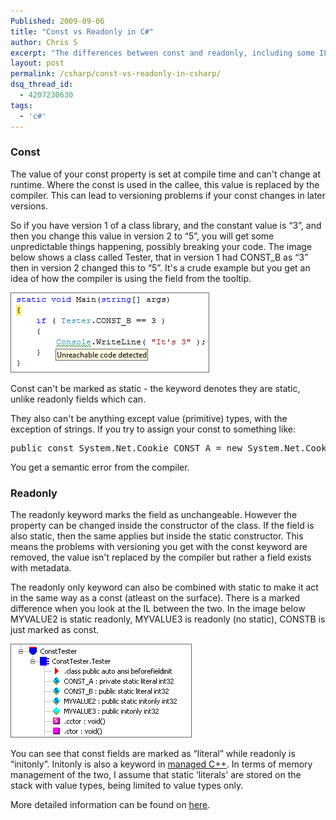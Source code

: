 ```yaml
---
Published: 2009-09-06
title: "Const vs Readonly in C#"
author: Chris S
excerpt: "The differences between const and readonly, including some ILASM."
layout: post
permalink: /csharp/const-vs-readonly-in-csharp/
dsq_thread_id:
  - 4207230630
tags:
  - 'c#'
---
```

### Const

The value of your const property is set at compile time and can't change at runtime. Where the const is used in the callee, this value is replaced by the compiler. This can lead to versioning problems if your const changes in later versions.

So if you have version 1 of a class library, and the constant value is &#8220;3&#8221;, and then you change this value in version 2 to &#8220;5&#8221;, you will get some unpredictable things happening, possibly breaking your code. The image below shows a class called Tester, that in version 1 had CONST_B as &#8220;3&#8221; then in version 2 changed this to &#8220;5&#8221;. It's a crude example but you get an idea of how the compiler is using the field from the tooltip.

<!--more-->

<img src="/wp-content/uploads/2009/09/constreadonly.gif" alt="Constant readonly" width="318" height="128" />

Const can't be marked as static - the keyword denotes they are static, unlike readonly fields which can.

They also can't be anything except value (primitive) types, with the exception of strings. If you try to assign your const to something like:

<pre>public const System.Net.Cookie CONST_A = new System.Net.Cookie();</pre>

You get a semantic error from the compiler.

### Readonly

The readonly keyword marks the field as unchangeable. However the property can be changed inside the constructor of the class. If the field is also static, then the same applies but inside the static constructor. This means the problems with versioning you get with the const keyword are removed, the value isn't replaced by the compiler but rather a field exists with metadata. 

The readonly only keyword can also be combined with static to make it act in the same way as a const (atleast on the surface). There is a marked difference when you look at the IL between the two. In the image below MYVALUE2 is static readonly, MYVALUE3 is readonly (no static), CONSTB is just marked as const.

<img src="/wp-content/uploads/2009/09/constreadonlyildasm.gif" alt="Const readonly ildasm" width="290" height="150" />

You can see that const fields are marked as &#8220;literal&#8221; while readonly is &#8220;initonly&#8221;. Initonly is also a keyword in [managed C++][1]. In terms of memory management of the two, I assume that static &#8216;literals' are stored on the stack with value types, being limited to value types only.

More detailed information can be found on [here][2].

 [1]: http://msdn2.microsoft.com/en-us/library/4d8xah36(VS.80).aspx
 [2]: http://en.csharp-online.net/const,_static_and_readonly